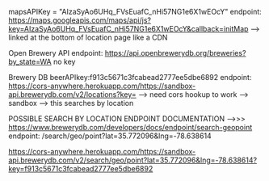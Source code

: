 mapsAPIKey = "AIzaSyAo6UHq_FVsEuafC_nHi57NG1e6X1wEOcY" 
endpoint: https://maps.googleapis.com/maps/api/js?key=AIzaSyAo6UHq_FVsEuafC_nHi57NG1e6X1wEOcY&callback=initMap
--> linked at the bottom of location page like a CDN






Open Brewery API
endpoint: https://api.openbrewerydb.org/breweries?by_state=WA
no key




Brewery DB
beerAPIkey:f913c5671c3fcabead2777ee5dbe6892
endpoint: https://cors-anywhere.herokuapp.com/https://sandbox-api.brewerydb.com/v2/locations?key=
--> need cors hookup to work
--> sandbox
--> this searches by location


POSSIBLE SEARCH BY LOCATION ENDPOINT
DOCUMENTATION -->>> https://www.brewerydb.com/developers/docs/endpoint/search-geopoint
endpoint: /search/geo/point?lat=35.772096&lng=-78.638614

https://cors-anywhere.herokuapp.com/https://sandbox-api.brewerydb.com/v2/search/geo/point?lat=35.772096&lng=-78.638614?key=f913c5671c3fcabead2777ee5dbe6892